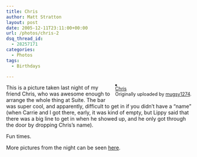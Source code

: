```yaml
---
title: Chris
author: Matt Stratton
layout: post
date: 2005-12-11T23:11:00+00:00
url: /photos/chris-2
dsq_thread_id:
  - 28257171
categories:
  - Photos
tags:
  - Birthdays

---
```

<div style="float:right;margin-left:10px;margin-bottom:10px;">
  <a title="photo sharing" href="http://www.flickr.com/photos/mugsy/72691680/"><img style="border:solid 2px #000000;" src="http://static.flickr.com/35/72691680_81c227881e_m.jpg" alt="" /></a><br /> <span style="font-size:.9em;margin-top:0;"> <a href="http://www.flickr.com/photos/mugsy/72691680/">Chris</a><br /> Originally uploaded by <a href="http://www.flickr.com/people/mugsy/">mugsy1274</a>. </span>
</div>

This is a picture taken last night of my friend Chris, who was awesome enough to arrange the whole thing at Suite. The bar was super cool, and apparently, difficult to get in if you didn&#8217;t have a &#8220;name&#8221; (when Carrie and I got there, early, it was kind of empty, but Lippy said that there was a big line to get in when he showed up, and he only got through the door by dropping Chris&#8217;s name).

Fun times.

More pictures from the night can be seen [here][1].

 [1]: http://flickr.com/photos/mugsy/sets/1557412/